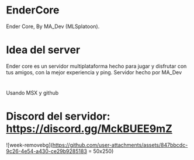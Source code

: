 # EnderCore
Ender Core, By MA_Dev (MLSplatoon).
# Idea del server
Ender core es un servidor multiplataforma hecho para jugar y disfrutar con tus amigos, con la mejor experiencia y ping. Servidor hecho por MA_Dev
# 
Usando MSX y github
# Discord del servidor: https://discord.gg/MckBUEE9mZ
![week-removebg](https://github.com/user-attachments/assets/847bbcdc-9c26-4e54-a430-ce29b9285183 = 50x250)
